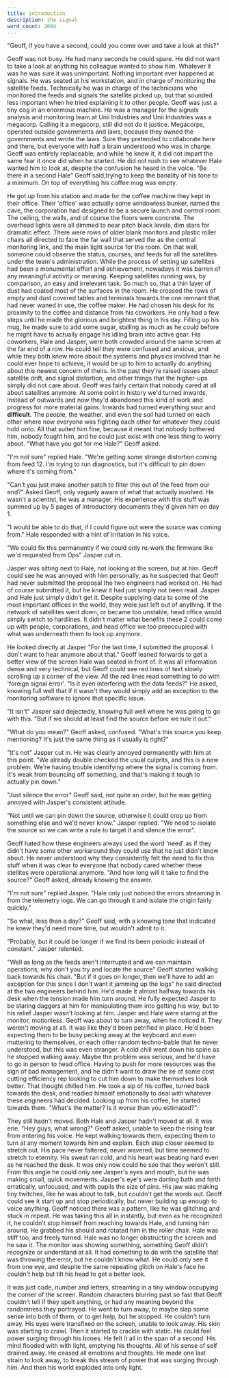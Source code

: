 ```yaml
---
title: introduction
description: the signal
word_count: 2094
---
```


"Geoff, if you have a second, could you come over and take a look at this?"

Geoff was not busy. He had many seconds he could spare. He did not want to take a look at anything his colleague wanted
to show him. Whatever it was he was sure it was unimportant. Nothing important ever happened at signals. He was seated
at his workstation, and in charge of monitoring the satellite feeds. Technically he was in charge of the technicians who
monitored the feeds and signals the satellite picked up, but that sounded less important when he tried explaining it to
other people. Geoff was just a tiny cog in an enormous machine. He was a manager for the signals analysis and monitoring
team at Unii Industries and Unii Industries was a megacorp. Calling it a megacorp, still did not do it justice.
Megacorps, operated outside governments and laws, because they owned the governments and wrote the laws. Sure they
pretended to collaborate here and there, but everyone with half a brain understood who was in charge. Geoff was entirely
replaceable, and while he knew it, it did not impart the same fear it once did when he started. He did not rush to see
whatever Hale wanted him to look at, despite the confusion he heard in the voice. "Be there in a second Hale" Geoff
said,trying to keep the banality of his tone to a minimum. On top of everything his coffee mug was empty.

He got up from his station and made for the coffee machine they kept in their office. Their 'office' was actually some
windowless bunker, named the cave, the corporation had designed to be a secure launch and control room. The ceiling, the
walls, and of course the floors were concrete. The overhead lights were all dimmed to near pitch black levels, dim stars
for dramatic effect. There were rows of older blank monitors and plastic roller chairs all directed to face the far wall
that served the as the central monitoring link, and the main light source for the room. On that wall, someone could
observe the status, courses, and feeds for all the satellites under the team's administration. While the process of
setting up satellites had been a monumental effort and achievement, nowadays it was barren of any meaningful activity or
meaning. Keeping satellites running was, by comparison, an easy and irrelevant task. So much so, that a thin layer of
dust had coated most of the surfaces in the room. He crossed the rows of empty and dust covered tables and terminals
towards the one remnant that had never waned in use, the coffee maker. He had chosen his desk for its proximity to the
coffee and distance from his coworkers. He only had a few steps until he made the glorious and brightest thing in his
day. Filling up his mug, he made sure to add some sugar, stalling as much as he could before he might have to actually
engage his idling brain into active gear. His coworkers, Hale and Jasper, were both crowded around the same screen at
the far end of a row. He could tell they were confused and anxious, and while they both knew more about the systems and
physics involved than he could ever hope to achieve, it would be up to him to actually do anything about this newest
concern of theirs. In the past they're raised issues about satellite drift, and signal distortion, and other things that
the higher-ups simply did not care about. Geoff was fairly certain that nobody cared at all about satellites anymore. At
some point in history we'd turned inwards, instead of outwards and now they'd abandoned this kind of work and progress
for more material gains. Inwards had turned everything sour and **difficult**. The people, the weather, and even the
soil had turned on each other where now everyone was fighting each other for whatever they could hold onto. All that
suited him fine, because it meant that nobody bothered him, nobody fought him, and he could just exist with one less
thing to worry about. "What have you got for me Hale?" Geoff asked.

"I'm not sure" replied Hale. "We're getting some strange distortion coming from feed 12. I'm trying to run diagnostics,
but it's difficult to pin down where it's coming from."

"Can't you just make another patch to filter this out of the feed from our end?" Asked Geoff, only vaguely aware of what
that actually involved. He wasn't a scientist, he was a manager. His experience with this stuff was summed up by 5 pages
of introductory documents they'd given him on day 1.

"I would be able to do that, if I could figure out were the source was coming from." Hale responded with a hint of
irritation in his voice.

"We could fix this permanently if we could only re-work the firmware like we'd requested from Ops" Jasper cut in.

Jasper was sitting next to Hale, not looking at the screen, but at him. Geoff could see he was annoyed with him
personally, as he suspected that Geoff had never submitted the proposal the two engineers had worked on. He had of
course submitted it, but he knew it had just simply not been read. Jasper and Hale just simply didn't get it. Despite
supplying data to some of the most important offices in the world, they were just left out of anything. If the network
of satellites went down, or became too unstable, head office would simply switch to hardlines. It didn't matter what
benefits these 2 could come up with people, corporations, and head office we too preoccupied with what was underneath
them to look up anymore.

He looked directly at Jasper "For the last time, I submitted the proposal. I don't want to hear anymore about that."
Geoff leaned forwards to get a better view of the screen Hale was seated in front of. It was all information dense and
very technical, but Geoff could see red lines of text slowly scrolling up a corner of the view. All the red lines read
something to do with 'foreign signal error'. "Is it even interfering with the data feeds?" He asked, knowing full well
that if it wasn't they would simply add an exception to the monitoring software to ignore that specific issue.

"It isn't" Jasper said dejectedly, knowing full well where he was going to go with this. "But if we should at least find
the source before we rule it out."

"What do you mean?" Geoff asked, confused. "What's this source you keep mentioning? It's just the same thing as it
usually is right?"

"It's not" Jasper cut in. He was clearly annoyed permanently with him at this point. "We already double checked the
usual culprits, and this is a new problem. We're having trouble identifying where the signal is coming from. It's weak
from bouncing off something, and that's making it tough to actually pin down."

"Just silence the error" Geoff said, not quite an order, but he was getting annoyed with Jasper's consistent attitude.

"Not until we can pin down the source, otherwise it could crop up from something else and we'd never know." Jasper
replied. "We need to isolate the source so we can write a rule to target it and silence the error".

Geoff hated how these engineers always used the word 'need' as if they didn't have some other workaround they could use
that he just didn't know about. He never understood why they consistently felt the need to fix this stuff when it was
clear to everyone that nobody cared whether these stellites were operational anymore. "And how long will it take to find
the source?" Geoff asked, already knowing the answer.

"I'm not sure" replied Jasper. "Hale only just noticed the errors streaming in from the telemetry logs. We can go
through it and isolate the origin fairly quickly."

"So what, less than a day?" Geoff said, with a knowing tone that indicated he knew they'd need more time, but wouldn't
admit to it.

"Probably, but it could be longer if we find its been periodic instead of constant." Jasper relented.

"Well as long as the feeds aren't interrupted and we can maintain operations, why don't you try and locate the source"
Geoff started walking back towards his chair. "But if it goes on longer, then we'll have to add an exception for this
since I don't want it jamming up the logs" he said directed at the two engineers behind him. He'd made it almost halfway
towards his desk when the tension made him turn around. He fully expected Jasper to be staring daggers at him for
manipulating them into getting his way, but to his relief Jasper wasn't looking at him. Jasper and Hale were staring at
the monitor, motionless. Geoff was about to turn away, when he noticed it. They weren't moving at all. It was like
they'd been petrified in place. He'd been expecting them to be busy pecking away at the keyboard and even muttering to
themselves, or each other random techno-bable that he never understood, but this was even stranger. A cold chill went
down his spine as he stopped walking away. Maybe the problem was serious, and he'd have to go in person to head office.
Having to push for more resources was the sign of bad management, and he didn't want to draw the ire of some cost
cutting efficiency rep looking to cut him down to make themselves look better. That thought chilled him. He took a sip
of his coffee, turned back towards the desk, and readied himself emotionally to deal with whatever these engineers had
decided. Looking up from his coffee, he started towards them. "What's the matter? Is it worse than you estimated?".

They still hadn't moved. Both Hale and Jasper hadn't moved at all. It was erie. "Hey guys, what wrong?" Geoff asked,
unable to keep the rising fear from entering his voice. He kept walking towards them, expecting them to turn at any
moment towards him and explain. Each step closer seemed to stretch out. His pace never faltered, never wavered, but time
seemed to stretch to eternity. His sweat ran cold, and his heart was beating hard even as he reached the desk. It was
only now could he see that they weren't still. From this angle he could only see Jasper's eyes and mouth, but he was
making small, quick movements. Jasper's eye's were darting bath and forth erratically, unfocused, and with pupils the
size of pins. His jaw was making tiny twitches, like he was about to talk, but couldn't get the words out. Geoff could
see it start up and stop periodically, but never building up enough to voice anything. Geoff noticed there was a
pattern, like he was glitching and stuck in repeat. He was taking this all in instantly, but even as he recognized it,
he couldn't stop himself from reaching towards Hale, and turning him around. He grabbed his should and rotated him in
the roller chair. Hale was stiff too, and freely turned. Hale was no longer obstructing the screen and he saw it. The
monitor was showing something, something Geoff didn't recognize or understand at all. It had something to do with the
satellite that was throwing the error, but he couldn't know what. He could only see it from one eye, and despite the
same repeating glitch on Hale's face he couldn't help but tilt his head to get a better look.

It was just code, number and letters, streaming in a tiny window occupying the corner of the screen. Random characters
blurring past so fast that Geoff couldn't tell if they spelt anything, or had any meaning beyond the randomness they
portrayed. He went to turn away, to maybe slap some sense into both of them, or to get help, but he stopped. He couldn't
turn away. His eyes were transfixed on the screen, unable to look away. His skin was starting to crawl. Then it started
to crackle with static. He could feel power surging through his bones. He felt it all in the span of a second. His mind
flooded with with light, emptying his thoughts. All of his sense of self drained away. He ceased all emotions and
thoughts. He made one last strain to look away, to break this stream of power that was surging through him. And then his
world exploded into only light.
